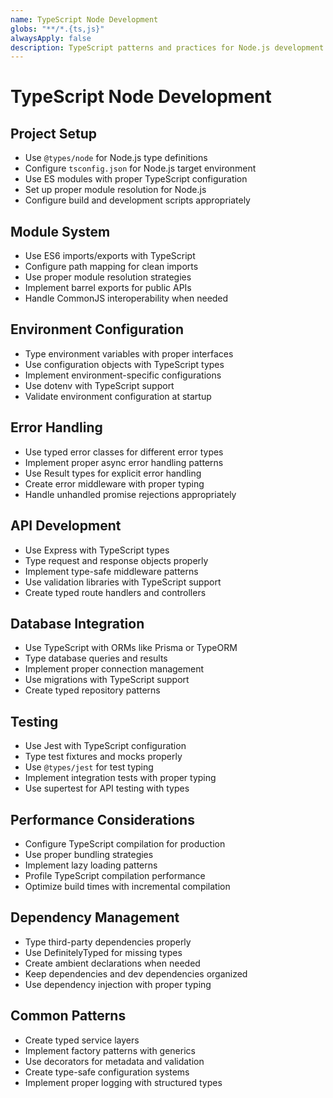 ```yaml
---
name: TypeScript Node Development
globs: "**/*.{ts,js}"
alwaysApply: false
description: TypeScript patterns and practices for Node.js development
---
```


# TypeScript Node Development

## Project Setup

- Use `@types/node` for Node.js type definitions
- Configure `tsconfig.json` for Node.js target environment
- Use ES modules with proper TypeScript configuration
- Set up proper module resolution for Node.js
- Configure build and development scripts appropriately

## Module System

- Use ES6 imports/exports with TypeScript
- Configure path mapping for clean imports
- Use proper module resolution strategies
- Implement barrel exports for public APIs
- Handle CommonJS interoperability when needed

## Environment Configuration

- Type environment variables with proper interfaces
- Use configuration objects with TypeScript types
- Implement environment-specific configurations
- Use dotenv with TypeScript support
- Validate environment configuration at startup

## Error Handling

- Use typed error classes for different error types
- Implement proper async error handling patterns
- Use Result types for explicit error handling
- Create error middleware with proper typing
- Handle unhandled promise rejections appropriately

## API Development

- Use Express with TypeScript types
- Type request and response objects properly
- Implement type-safe middleware patterns
- Use validation libraries with TypeScript support
- Create typed route handlers and controllers

## Database Integration

- Use TypeScript with ORMs like Prisma or TypeORM
- Type database queries and results
- Implement proper connection management
- Use migrations with TypeScript support
- Create typed repository patterns

## Testing

- Use Jest with TypeScript configuration
- Type test fixtures and mocks properly
- Use `@types/jest` for test typing
- Implement integration tests with proper typing
- Use supertest for API testing with types

## Performance Considerations

- Configure TypeScript compilation for production
- Use proper bundling strategies
- Implement lazy loading patterns
- Profile TypeScript compilation performance
- Optimize build times with incremental compilation

## Dependency Management

- Type third-party dependencies properly
- Use DefinitelyTyped for missing types
- Create ambient declarations when needed
- Keep dependencies and dev dependencies organized
- Use dependency injection with proper typing

## Common Patterns

- Create typed service layers
- Implement factory patterns with generics
- Use decorators for metadata and validation
- Create type-safe configuration systems
- Implement proper logging with structured types